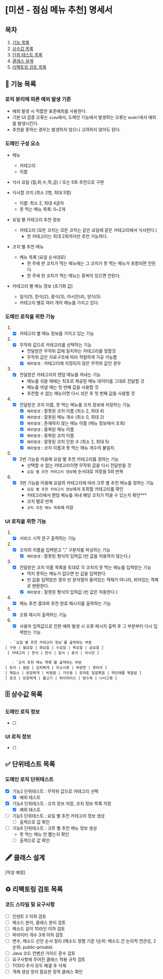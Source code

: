 # [미션 - 점심 메뉴 추천] 명세서

## 목차

1. [기능 목록](#-기능-목록)
2. [상수값 목록](#-상수값-목록)
3. [단위 테스트 목록](#-단위테스트-목록)
4. [클래스 설계](#-클래스-설계)
5. [리팩토링 검토 목록](#%EF%B8%8F-리팩토링-검토-목록)

## 🚀 기능 목록

### 로직 분리에 따른 예외 발생 기준

- 예외 발생 시 적합한 표준예외를 사용한다.
- 기본 UI 검증 오류는 `view`에서, 도메인 기능에서 발생하는 오류는 `model`에서 예외를 발생시킨다.
- 추천을 못하는 경우는 발생하지 않으니 고려하지 않아도 된다.

### 도메인 구성 요소

- 메뉴
    - 카테고리
    - 이름
- 식사 요일 (월,화,수,목,금) / 또는 5회 추천으로 구현
- 식사할 코치 (최소 2명, 최대 5명)
    - 이름: 최소 2, 최대 4글자
    - 못 먹는 메뉴 목록: 0~2개
- 요일 별 카테고리 추천 정보
    - 카테고리 (모든 코치는 모든 코치는 같은 요일에 같은 카테고리에서 식사한다.)
        * 한 카테고리는 최대 2회까지만 추천 가능하다.
- 코치 별 추천 메뉴
    - 메뉴 목록 (요일 순서대로)
        * 한 주에 한 코치가 먹는 메뉴에는 그 코치가 못 먹는 메뉴가 포함되면 안된다.
        * 한 주에 한 코치가 먹는 메뉴는 중복이 있으면 안된다.

- 카테고리 별 메뉴 정보 (초기화 값)
    - 일식(1), 한식(2), 중식(3), 아시안(4), 양식(5)
    - 카테고리 별로 여러 개의 메뉴를 가지고 있다.

### 도메인 로직을 위한 기능

1.
    - [x] 카테고리 별 메뉴 정보를 가지고 있는 기능
2.
    - [x] 무작위 값으로 카테고리를 선택하는 기능
        - 전달받은 무작위 값에 일치하는 카테고리를 정할것
        - 무작위 값은 자료구조에 따라 적절하게 가공 가능함
        - [x] `예외발생` : 카테고리에 지정되지 않은 무작위 값인 경우

3.
    - [x] 전달받은 카테고리의 랜덤 메뉴를 꺼내는 기능
        - 메뉴를 섞을 때에는 최초로 제공된 메뉴 데이터를 그대로 전달할 것
        - 메뉴를 꺼낼 때는 첫 번째 값을 사용할 것
        - 추천할 수 없는 메뉴이면 다시 섞은 후 첫 번째 값을 사용할 것

4.
    - [x] 전달받은 코치 이름, 못 먹는 메뉴를 코치 정보에 저장하는 기능
        - [x] `예외발생` : 잘못된 코치 이름 (최소 2, 최대 4)
        - [x] `예외발생` : 잘못된 메뉴 개수 (최소 0, 최대 2)
        - [x] `예외발생` : 존재하지 않는 메뉴 이름 (메뉴 정보에서 조회)
        - [x] `예외발생` : 중복된 메뉴 이름
        - [x] `예외발생` : 중복된 코치 이름
        - [x] `예외발생` : 잘못된 코치 인원 수 (최소 2, 최대 5)
        - [x] `예외발생` : 코치 이름과 못 먹는 메뉴 개수의 불일치

5.
    - [x] 2번 기능을 이용해 요일 별 추천 카테고리를 정하는 기능
        - 선택할 수 없는 카테고리이면 무작위 값을 다시 전달받을 것
        - `요일 별 추천 카테고리 정보`에 순서대로 저장을 5회 반복

6.
    - [x] 3번 기능을 이용해 요일의 카테고리에 따라 크루 별 추천 메뉴를 정하는 기능
        - `요일 별 추천 카테고리 정보`에서 조회할 카테고리를 확인
        - 카테고리에서 랜덤 메뉴를 꺼내 해당 코치가 먹을 수 있는지 확인***
        - 코치 별로 반복
        - `코치 추천 메뉴 목록`에 저장

### UI 로직을 위한 기능

1.
    - [x] 서비스 시작 문구 출력하는 기능
2.
    - [x] 코치의 이름을 입력받고 "," 구분자를 파싱하는 기능
        - [x] `예외발생` : 잘못된 형식의 입력값 (빈 값을 허용하지 않는다.)
3.
    - [x] 전달받은 코치 이름 목록을 토대로 각 코치의 못 먹는 메뉴를 입력받는 기능
        - 먹지 못하는 메뉴가 없으면 빈 값을 입력한다.
        - 빈 값을 입력받은 경우 빈 문자열이 들어있는 객체가 아니라, 비어있는 객체로 변환한다.
        - [x] `예외발생` : 잘못된 형식의 입력값 (빈 값은 허용한다.)
4.
    - [x] 메뉴 추천 결과와 추천 완료 메시지를 출력하는 기능
5.
    - [x] 오류 메시지 출력하는 기능
6.
    - [x] 사용자 입력값으로 인한 예외 발생 시 오류 메시지 출력 후 그 부분부터 다시 입력받는 기능

 ```
   - `요일 별 추천 카테고리 정보`를 출력하는 부분
 [ 구분 | 월요일 | 화요일 | 수요일 | 목요일 | 금요일 ]
  [ 카테고리 | 한식 | 한식 | 일식 | 중식 | 아시안 ]
 ```

 ```
    - `코치 추천 메뉴 목록`를 출력하는 부분
[ 토미 | 쌈밥 | 김치찌개 | 미소시루 | 짜장면 | 팟타이 ]
[ 제임스 | 된장찌개 | 비빔밥 | 가츠동 | 토마토 달걀볶음 | 파인애플 볶음밥 ]
[ 포코 | 된장찌개 | 불고기 | 하이라이스 | 탕수육 | 나시고렝 ]
 ```

## 🗄 상수값 목록

### 도메인 로직 정보

- [ ]

### UI 로직 정보

- [ ]

## ✅ 단위테스트 목록

### 도메인 로직 단위테스트

- [x] 기능2 단위테스트 : 무작위 값으로 카테고리 선택
    - [x] 예외 테스트
- [x] 기능4 단위테스트 : 코치 정보 저장, 코치 정보 목록 저장
    - [x] 예외 테스트
- [ ] 기능5 단위테스트 : 요일 별 추천 카테고리 정보 생성
    - [ ] 출력으로 값 확인
- [ ] 기능6 단위테스트 : 크루 별 추천 메뉴 정보 생성
    - 못 먹는 메뉴 안 뽑는지 확인
    - [ ] 출력으로 값 확인

## 🖋 클래스 설계

[작성 예정]

## ♻️ 리팩토링 검토 목록

### 코드 스타일 및 요구사항

- [ ] 인덴트 2 이하 검토
- [ ] 메소드 분리, 클래스 분리 검토
- [ ] 메소드 길이 10라인 이하 검토
- [ ] 파라미터 개수 3개 이하 검토
- [ ] 변수, 메소드 선언 순서 정리 (메소드 정렬 기준 1순위: 메소드 간 논리적 연관성, 2순위: public-private)
- [ ] Java 코드 컨벤션 가이드 준수 검토
- [ ] 요구사항에 주어진 클래스 적용 규칙 검토
- [ ] TODO 주석 모두 해결 후 삭제
- [ ] 객체 생성 방지 필요한 정적 클래스 확인
